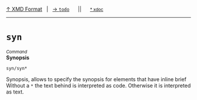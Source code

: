 [&#8593; XMD Format](xmd-format.md)&nbsp;&nbsp;&nbsp;|&nbsp;&nbsp;&nbsp;[&#8594; `todo`](xmd-format--todo.md)&nbsp;&nbsp;&nbsp;&nbsp;&nbsp;&nbsp;||&nbsp;&nbsp;&nbsp;&nbsp;&nbsp;&nbsp;<small>[\* xdoc](../xdoc/xmd-format.xmd#L35)</small>
***

# `syn`
<small>*Command*</small>  
**Synopsis**

```syn/syn*```


Synopsis, allows to specify the synopsis for elements that have inline brief
Without a `*` the text behind is interpreted as code. Otherwise it is interpreted as text.


